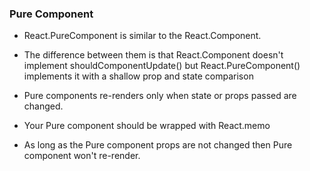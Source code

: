 ### Pure Component

- React.PureComponent is similar to the React.Component.

- The difference between them is that React.Component doesn't implement shouldComponentUpdate() but React.PureComponent() implements it with a shallow prop and state comparison

- Pure components re-renders only when state or props passed are changed.

- Your Pure component should be wrapped with React.memo

- As long as the Pure component props are not changed then Pure component won't re-render.
